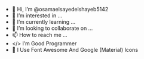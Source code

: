 - 👋 Hi, I’m @osamaelsayedelshayeb5142
- 👀 I’m interested in ...
- 🌱 I’m currently learning ...
- 💞️ I’m looking to collaborate on ...
- 📫 How to reach me ...
- </> I’m Good Programmer
- 🏴 I Use Font Awesome And Google (Material) Icons
<!---
osamaelsayedelshayeb5142/osamaelsayedelshayeb5142 is a ✨ special ✨ repository because its `README.md` (this file) appears on your GitHub profile.
You can click the Preview link to take a look at your changes.
--->

